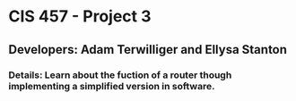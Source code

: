 # CIS 457 - Project 3
## Developers: Adam Terwilliger and Ellysa Stanton
### Details: Learn about the fuction of a router though implementing a simplified version in software. 
